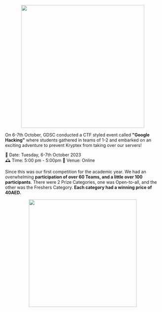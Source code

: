 <center> <img src="https://c.l3n.co/i/qFEhR9.jpeg" style="height: 400px; width:400px;"> </center>


On 6-7th October, GDSC conducted a CTF styled event called **"Google Hacking"** where students gathered in teams of 1-2 and embarked on an exciting adventure to prevent Kryptex from taking over our servers!

📅 Date: Tuesday, 6-7th October 2023   
🕰 Time: 5:00 pm - 5:00pm
📍 Venue: Online

Since this was our first competition for the academic year. We had an overwhelming **participation of over 60 Teams, and a little over 100 participants**. There were 2 Prize Categories, one was Open-to-all, and the other was the Freshers Category. **Each category had a winning price of 40AED.**

<center> <img src="https://b.l3n.co/i/qF7xx2.png" style="height: 350px; width:350px;"> </center>